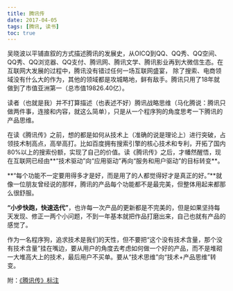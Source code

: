 ```yaml
---
title: 腾讯传
date: 2017-04-05
tags: [腾讯, 读书]
toc: true
---
```


吴晓波以平铺直叙的方式描述腾讯的发展史，从OICQ到QQ、QQ秀、QQ空间、QQ秀、QQ浏览器、QQ支付、腾讯网、腾讯文学、腾讯影业再到大微信生态。在互联网大发展的过程中，腾讯没有错过任何一场互联网盛宴， 除了搜索、电商领域没有什么大的作为，其他的领域都是攻城略地，鲜有敌手。腾讯只用了18年就做到了市值亚洲第一（总市值19826.40亿）。

读者（也就是我）并不打算描述（也表述不好）腾讯战略思维（马化腾说：腾讯只做两件事，连接和内容，就这么简单），只是从一个程序狗的角度思考一下腾讯的产品思维。

在读《腾讯传》之前，想的都是如何从技术上（准确的说是理论上）进行突破，占领技术制高点，高举高打。比如百度拥有搜索引擎的核心技术和专利，开拓了国内80%以上的搜索份额，实现了自己的价值。读《腾讯传》之后，才幡然醒悟，现在互联网已经由**“技术驱动”向“应用驱动”再向“服务和用户驱动”的目标转变**。

**“每个功能不一定要用得多才是好，而是用了的人都觉得好才是真正的好。”**就像一位朋友曾经说的那样，腾讯的产品每个功能都不是最完美，但整体用起来都那么很舒服。

**“小步快跑，快速迭代”**，也许每一次产品的更新都是不完美的，但是如果坚持每天发现、修正一两个小问题，不到一年基本就把作品打磨出来，自己也就有产品的感觉了。

作为一名程序狗，追求技术是我们的天性，但不要把“这个没有技术含量，那个没有技术含量”挂在嘴边，要从用户的角度去考虑如何做一个好的产品，而不是堆砌一大堆高大上的技术，最后用户不买单。要从“技术思维”向“技术+产品思维”转变。

附：[《腾讯传》标注](https://bitbucket.org/hotbaby/clippings/src/bee2f5216c3794e72e025a8cdf41cd6653f8675d/clippings_%E8%85%BE%E8%AE%AF%E4%BC%A0.md?at=master&fileviewer=file-view-default)